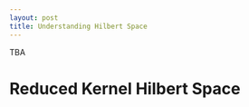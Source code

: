 ```yaml
---
layout: post
title: Understanding Hilbert Space
---
```



TBA

Reduced Kernel Hilbert Space
============================